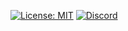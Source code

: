 [![License: MIT](https://img.shields.io/badge/License-MIT-yellow.svg)](https://opensource.org/licenses/MIT)
[![Discord](https://img.shields.io/discord/755174581555167352.svg?label=&logo=discord&logoColor=ffffff&color=7389D8&labelColor=6A7EC2)](https://discord.gg/PKafzN)
